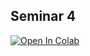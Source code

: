 ## Seminar 4

<a target="_blank" href="https://colab.research.google.com/drive/1kJJyVMksy5SPE4I0WqiaYApXUcgD5aoO#scrollTo=5OReNgTdiS5I">
  <img src="https://colab.research.google.com/assets/colab-badge.svg" alt="Open In Colab"/>
</a>
